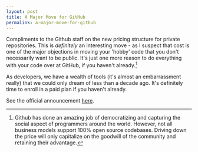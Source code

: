 ```yaml
---
layout: post
title: A Major Move for GitHub
permalink: a-major-move-for-github
---
```


Compliments to the Github staff on the new pricing structure for private repositories. This is *definitely* an interesting move - as I suspect that cost is one of the major objections in moving your 'hobby' code that you don't necessarily want to be public. It's just one more reason to do everything with your code over at GitHub, if you haven't already.[^fn-github_footnote]

As developers, we have a wealth of tools (it's almost an embarrassment really) that we could only dream of less than a decade ago. It's definitely time to enroll in a paid plan if you haven't already.

See the official announcement [here](https://github.com/blog/2164-introducing-unlimited-private-repositories).

[^fn-github_footnote]: Github has done an amazing job of democratizing and capturing the social aspect of programmers around the world. However, not all business models support 100% open source codebases. Driving down the price will only capitalize on the goodwill of the community and retaining their advantage.
